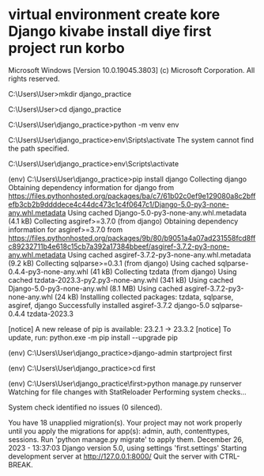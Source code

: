 # virtual environment create kore Django kivabe install diye first project run korbo 

Microsoft Windows [Version 10.0.19045.3803]
(c) Microsoft Corporation. All rights reserved.

C:\Users\User>mkdir django_practice

C:\Users\User>cd django_practice

C:\Users\User\django_practice>python -m venv env

C:\Users\User\django_practice>env\Sripts\activate
The system cannot find the path specified.

C:\Users\User\django_practice>env\Scripts\activate

(env) C:\Users\User\django_practice>pip install django
Collecting django
  Obtaining dependency information for django from https://files.pythonhosted.org/packages/ba/c7/61b02c0ef9e129080a8c2bffefb3cb2b9ddddece4c44dc473c1c4f0647c1/Django-5.0-py3-none-any.whl.metadata
  Using cached Django-5.0-py3-none-any.whl.metadata (4.1 kB)
Collecting asgiref>=3.7.0 (from django)
  Obtaining dependency information for asgiref>=3.7.0 from https://files.pythonhosted.org/packages/9b/80/b9051a4a07ad231558fcd8ffc89232711b4e618c15cb7a392a17384bbeef/asgiref-3.7.2-py3-none-any.whl.metadata
  Using cached asgiref-3.7.2-py3-none-any.whl.metadata (9.2 kB)
Collecting sqlparse>=0.3.1 (from django)
  Using cached sqlparse-0.4.4-py3-none-any.whl (41 kB)
Collecting tzdata (from django)
  Using cached tzdata-2023.3-py2.py3-none-any.whl (341 kB)
Using cached Django-5.0-py3-none-any.whl (8.1 MB)
Using cached asgiref-3.7.2-py3-none-any.whl (24 kB)
Installing collected packages: tzdata, sqlparse, asgiref, django
Successfully installed asgiref-3.7.2 django-5.0 sqlparse-0.4.4 tzdata-2023.3

[notice] A new release of pip is available: 23.2.1 -> 23.3.2
[notice] To update, run: python.exe -m pip install --upgrade pip

(env) C:\Users\User\django_practice>django-admin startproject first

(env) C:\Users\User\django_practice>cd first

(env) C:\Users\User\django_practice\first>python manage.py runserver
Watching for file changes with StatReloader
Performing system checks...

System check identified no issues (0 silenced).

You have 18 unapplied migration(s). Your project may not work properly until you apply the migrations for app(s): admin, auth, contenttypes, sessions.
Run 'python manage.py migrate' to apply them.
December 26, 2023 - 13:37:03
Django version 5.0, using settings 'first.settings'
Starting development server at http://127.0.0.1:8000/
Quit the server with CTRL-BREAK.
